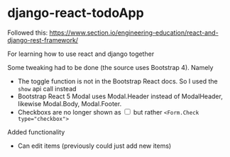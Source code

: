 # django-react-todoApp

Followed this:
https://www.section.io/engineering-education/react-and-django-rest-framework/

For learning how to use react and django together

Some tweaking had to be done (the source uses Bootstrap 4).
Namely
* The toggle function is not in the Bootstrap React docs. So I used the <code>show</code> api call instead
* Bootstrap React 5 Modal uses Modal.Header instead of ModalHeader, likewise Modal.Body, Modal.Footer.
* Checkboxs are no longer shown as <code><Input type="checkbox"></code> but rather <code><Form.Check type="checkbox"></code>

Added functionality
* Can edit items (previously could just add new items)
